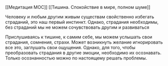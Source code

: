 [[Медитация MOC]] [[Тишина. Спокойствие в мире, полном шуме]]

Человеку и любым другим живым существам свойственно избегать страданий, это наш первый инстинкт. Однако, страдания необходимы, без страданий мы не можем сочувствовать другим и развиваться

Прислушиваясь к тишине, к самим себе, мы можем услышать свои страдания, сомнения, страхи. Может возникнуть желание игнорировать все это, заглушать свои ощущения. Однако, для того, чтобы преобразовать страдания в другие эмоции, необходимо их осознавать. Только осознанностью можно по настоящему решать проблемы.

